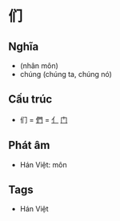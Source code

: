 # 们

## Nghĩa

* (nhân môn)
* chúng (chúng ta, chúng nó)

## Cấu trúc
* 们 = [們](們.md) = [亻](亻.md) [门](门.md)

## Phát âm

* Hán Việt: môn

## Tags
* Hán Việt

<script>window.HANZI_FIELD='们';</script>
